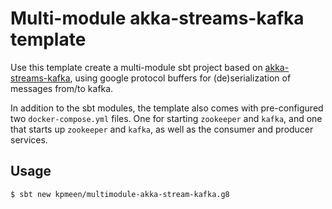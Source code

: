 # Multi-module akka-streams-kafka template

Use this template create a multi-module sbt project based on
[akka-streams-kafka](https://doc.akka.io/docs/akka-stream-kafka/current/home.html), using
google protocol buffers for (de)serialization of messages from/to kafka.

In addition to the sbt modules, the template also comes with pre-configured two
`docker-compose.yml` files. One for starting `zookeeper` and `kafka`, and one that starts
up `zookeeper` and `kafka`, as well as the consumer and producer services.


## Usage

```
$ sbt new kpmeen/multimodule-akka-stream-kafka.g8
```
